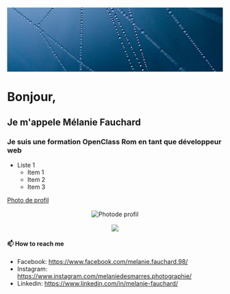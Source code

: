 ![header](images/banniere-github.jpg)

# Bonjour,
## Je m'appele Mélanie Fauchard
### Je suis une formation OpenClass Rom en tant que développeur web

* Liste 1
    * Item 1
    * Item 2
    * Item 3


[Photo de profil](https://scontent-cdg4-1.xx.fbcdn.net/v/t1.6435-9/60182780_102190427684495_8312907431881474048_n.jpg?_nc_cat=105&ccb=1-7&_nc_sid=be3454&_nc_ohc=zBiEG2Q7vSsAX-oQxSI&_nc_ht=scontent-cdg4-1.xx&oh=00_AfCOh_sQuA4tq458PpryyG3QdaueBhKNzkb_YiEGFojeWw&oe=6572C04F)

<p align="center">
  <img align="center" width="20%" src="https://scontent-cdg4-1.xx.fbcdn.net/v/t1.6435-9/60182780_102190427684495_8312907431881474048_n.jpg?_nc_cat=105&ccb=1-7&_nc_sid=be3454&_nc_ohc=zBiEG2Q7vSsAX-oQxSI&_nc_ht=scontent-cdg4-1.xx&oh=00_AfCOh_sQuA4tq458PpryyG3QdaueBhKNzkb_YiEGFojeWw&oe=6572C04F" alt="Photode profil"/>
</p>

<p align="center">
  <img align="center" width="20%" src="https://media.giphy.com/media/xThuWlNbcmqZOyZkHe/giphy.gif"/>
</p>

#### 📫 How to reach me

- Facebook: https://www.facebook.com/melanie.fauchard.98/
- Instagram: https://www.instagram.com/melaniedesmarres.photographie/
- Linkedin: https://www.linkedin.com/in/melanie-fauchard/
